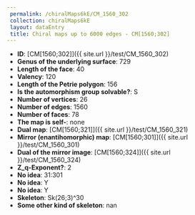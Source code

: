```yaml
--- 
 permalink: /chiralMaps6kE/CM_1560_302 
 collection: chiralMaps6kE
 layout: dataEntry
 title: Chiral maps up to 6000 edges - CM[1560;302]
---
```


- **ID**: [CM[1560;302]]({{ site.url }}/test/CM_1560_302)
- **Genus of the underlying surface**: 729
- **Length of the face**: 40
- **Valency**: 120
- **Length of the Petrie polygon**: 156
- **Is the automorphism group solvable?**: S
- **Number of vertices**: 26
- **Number of edges**: 1560
- **Number of faces**: 78
- **The map is self-**: none
- **Dual map**: [CM[1560;321]]({{ site.url }}/test/CM_1560_321)
- **Mirror (enantihomorphic) map**: [CM[1560;301]]({{ site.url }}/test/CM_1560_301)
- **Dual of the mirror image**: [CM[1560;324]]({{ site.url }}/test/CM_1560_324)
- **Z_q-Exponent?**: 2
- **No idea**:  31:301
- **No idea**: Y
- **No idea**: Y
- **Skeleton**: Sk(26;3)^30
- **Some other kind of skeleton**: nan
